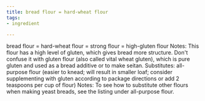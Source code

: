 ```yaml
---
title: bread flour = hard-wheat flour
tags:
- ingredient

---
```

bread flour = hard-wheat flour = strong flour = high-gluten flour Notes: This flour has a high level of gluten, which gives bread more structure. Don't confuse it with gluten flour (also called vital wheat gluten), which is pure gluten and used as a bread additive or to make seitan. Substitutes: all-purpose flour (easier to knead; will result in smaller loaf; consider supplementing with gluten according to package directions or add 2 teaspoons per cup of flour) Notes: To see how to substitute other flours when making yeast breads, see the listing under all-purpose flour.
